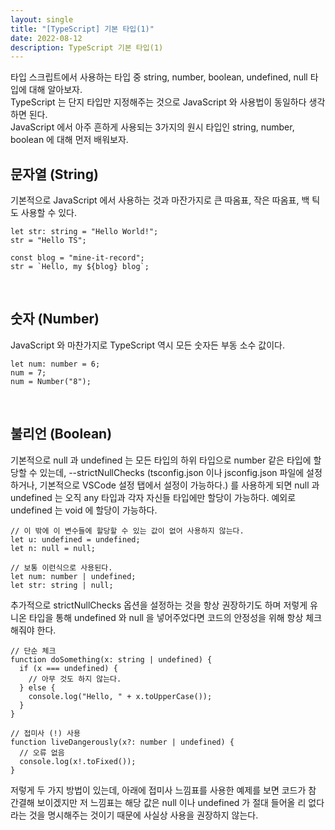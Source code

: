 ```yaml
---
layout: single
title: "[TypeScript] 기본 타입(1)"
date: 2022-08-12
description: TypeScript 기본 타입(1)
---
```


타입 스크립트에서 사용하는 타입 중 string, number, boolean, undefined, null 타입에 대해 알아보자.
<br>
TypeScript 는 단지 타입만 지정해주는 것으로 JavaScript 와 사용법이 동일하다 생각하면 된다.
<br>
JavaScript 에서 아주 흔하게 사용되는 3가지의 원시 타입인 string, number, boolean 에 대해 먼저 배워보자.
<br>

## 문자열 (String)

기본적으로 JavaScript 에서 사용하는 것과 마잔가지로 큰 따옴표, 작은 따옴표, 백 틱도 사용할 수 있다.

```
let str: string = "Hello World!";
str = "Hello TS";

const blog = "mine-it-record";
str = `Hello, my ${blog} blog`;
```

<br>

## 숫자 (Number)

JavaScript 와 마찬가지로 TypeScript 역시 모든 숫자든 부동 소수 값이다.

```
let num: number = 6;
num = 7;
num = Number("8");
```

<br>

## 불리언 (Boolean)

기본적으로 null 과 undefined 는 모든 타입의 하위 타입으로 number 같은 타입에 할당할 수 있는데, --strictNullChecks (tsconfig.json 이나 jsconfig.json 파일에 설정하거나, 기본적으로 VSCode 설정 탭에서 설정이 가능하다.) 를 사용하게 되면 null 과 undefined 는 오직 any 타입과 각자 자신들 타입에만 할당이 가능하다. 예외로 undefined 는 void 에 할당이 가능하다.

```
// 이 밖에 이 변수들에 할당할 수 있는 값이 없어 사용하지 않는다.
let u: undefined = undefined;
let n: null = null;

// 보통 이런식으로 사용된다.
let num: number | undefined;
let str: string | null;
```

추가적으로 strictNullChecks 옵션을 설정하는 것을 항상 권장하기도 하며 저렇게 유니온 타입을 통해 undefined 와 null 을 넣어주었다면 코드의 안정성을 위해 항상 체크해줘야 한다.

```
// 단순 체크
function doSomething(x: string | undefined) {
  if (x === undefined) {
    // 아무 것도 하지 않는다.
  } else {
    console.log("Hello, " + x.toUpperCase());
  }
}

// 접미사 (!) 사용
function liveDangerously(x?: number | undefined) {
  // 오류 없음
  console.log(x!.toFixed());
}
```

저렇게 두 가지 방법이 있는데, 아래에 접미사 느낌표를 사용한 예제를 보면 코드가 참 간결해 보이겠지만 저 느낌표는 해당 값은 null 이나 undefined 가 절대 들어올 리 없다라는 것을 명시해주는 것이기 때문에 사실상 사용을 권장하지 않는다.